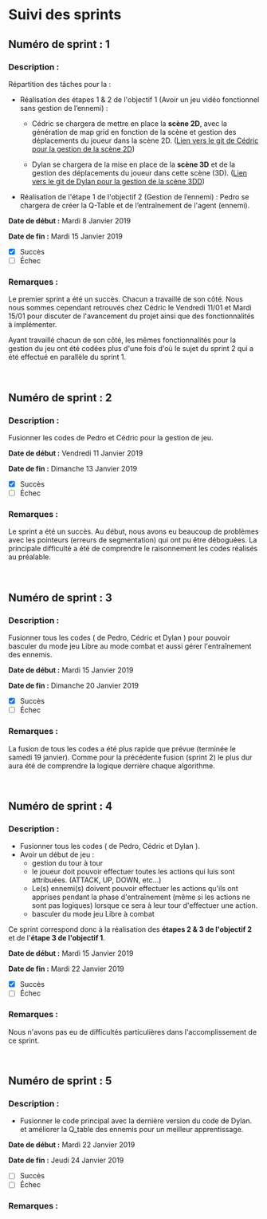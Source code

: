 # Suivi des sprints


## Numéro de sprint : 1

### Description :
Répartition des tâches pour la :

* Réalisation des étapes 1 & 2 de l'objectif 1 (Avoir un jeu vidéo fonctionnel sans gestion de l’ennemi) :

  - Cédric se chargera de mettre en place la **scène 2D**, avec la génération de map grid en fonction de la scène et gestion des déplacements du joueur dans la scène 2D.
  ([Lien vers le git de Cédric pour la gestion de la scène 2D](https://github.com/KASCedric/grid_mapping_projet_fin_d_annee))

  - Dylan se chargera de la mise en place de la **scène 3D** et de la gestion des déplacements du joueur dans cette scène (3D).
  ([Lien vers le git de Dylan pour la gestion de la scène 3DD](https://github.com/ToDylan/projet-majeur-scene3D))

* Réalisation de l'étape 1 de l'objectif 2 (Gestion de l’ennemi) : Pedro se chargera de créer la Q-Table et de l’entraînement de l'agent (ennemi).



**Date de début :** Mardi 8 Janvier 2019

**Date de fin :** Mardi 15 Janvier 2019

- [x] Succès
- [ ] Échec

### Remarques :
Le premier sprint a été un succès. Chacun a travaillé de son côté. Nous nous sommes cependant retrouvés chez Cédric le Vendredi 11/01 et Mardi 15/01 pour discuter de l'avancement du projet ainsi que des fonctionnalités à implémenter.

Ayant travaillé chacun de son côté, les mêmes fonctionnalités pour la gestion du jeu ont été codées plus d'une fois d'où le sujet du sprint 2 qui a été effectué en parallèle du sprint 1.


</br>

## Numéro de sprint : 2

### Description :

Fusionner les codes de Pedro et Cédric pour la gestion de jeu.


**Date de début :** Vendredi 11 Janvier 2019

**Date de fin :** Dimanche 13 Janvier 2019

- [x] Succès
- [ ] Échec

### Remarques :
Le sprint a été un succès. Au début, nous avons eu beaucoup de problèmes avec les pointeurs (erreurs de segmentation) qui ont pu être déboguées.  La principale difficulté a été de comprendre le raisonnement les codes réalisés au préalable.






</br>


## Numéro de sprint : 3

### Description :

 Fusionner tous les codes ( de Pedro, Cédric et Dylan ) pour pouvoir basculer du mode jeu Libre au mode combat et aussi gérer l'entraînement des ennemis.



**Date de début :** Mardi 15 Janvier 2019

**Date de fin :** Dimanche 20 Janvier 2019

- [x] Succès
- [ ] Échec

### Remarques :

La fusion de tous les codes a été plus rapide que prévue (terminée le samedi 19 janvier). Comme pour la précédente fusion (sprint 2) le plus dur aura été de comprendre la logique derrière chaque algorithme.



</br>


## Numéro de sprint : 4

### Description :

* Fusionner tous les codes ( de Pedro, Cédric et Dylan ).
* Avoir un début de jeu :
  - gestion du tour à tour
  - le joueur doit pouvoir effectuer toutes les actions qui luis sont attribuées. (ATTACK, UP, DOWN, etc...)
  - Le(s) ennemi(s) doivent pouvoir effectuer les actions qu'ils ont apprises pendant la phase d'entraînement (même si les actions ne sont pas logiques) lorsque ce sera à leur tour d'effectuer une action.
  - basculer du mode jeu Libre à combat

Ce sprint correspond donc à la réalisation des **étapes 2 & 3 de l'objectif 2** et de l'**étape 3 de l'objectif 1**.

**Date de début :** Mardi 15 Janvier 2019

**Date de fin :** Mardi 22 Janvier 2019

- [x] Succès
- [ ] Échec

### Remarques :

Nous n'avons pas eu de difficultés particulières dans l'accomplissement de ce sprint.

</br>

## Numéro de sprint : 5

### Description :

* Fusionner le code principal avec la dernière version du code de Dylan. et améliorer la Q_table des ennemis pour un meilleur apprentissage.

**Date de début :** Mardi 22 Janvier 2019

**Date de fin :** Jeudi 24 Janvier 2019

- [ ] Succès
- [ ] Échec

### Remarques :
